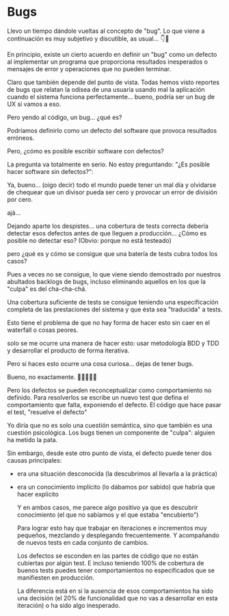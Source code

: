 # Bugs

Llevo un tiempo dándole vueltas al concepto de "bug". Lo que viene a continuación es muy subjetivo y discutible, as usual... 👇🧻

En principio, existe un cierto acuerdo en definir un "bug" como un defecto al implementar un programa que proporciona resultados inesperados o mensajes de error y operaciones que no pueden terminar.

Claro que también depende del punto de vista. Todas hemos visto reportes de bugs que relatan la odisea de una usuaria usando mal la aplicación cuando el sistema funciona perfectamente... bueno, podría ser un bug de UX si vamos a eso.

Pero yendo al código, un bug... ¿qué es?

Podríamos definirlo como un defecto del software que provoca resultados erróneos.

Pero, ¿cómo es posible escribir software con defectos?

La pregunta va totalmente en serio. No estoy preguntando: "¿Es posible hacer software sin defectos?":

Ya, bueno... (oigo decir) todo el mundo puede tener un mal día y olvidarse de chequear que un divisor pueda ser cero y provocar un error de división por cero.

ajá...

Dejando aparte los despistes... una cobertura de tests correcta debería detectar esos defectos antes de que lleguen a producción... ¿Cómo es posible no detectar eso? (Obvio: porque no está testeado)

pero ¿qué es y cómo se consigue que una batería de tests cubra todos los casos?

Pues a veces no se consigue, lo que viene siendo demostrado por nuestros abultados backlogs de bugs, incluso eliminando aquellos en los que la "culpa" es del cha-cha-chá.

Una cobertura suficiente de tests se consigue teniendo una especificación completa de las prestaciones del sistema y que ésta sea "traducida" a tests.

Esto tiene el problema de que no hay forma de hacer esto sin caer en el waterfall o cosas peores.

solo se me ocurre una manera de hacer esto: usar metodología BDD y TDD y desarrollar el producto de forma iterativa.

Pero si haces esto ocurre una cosa curiosa... dejas de tener bugs.

Bueno, no exactamente. 🤣🤣🤣🤣🤣

Pero los defectos se pueden reconceptualizar como comportamiento no definido. Para resolverlos se escribe un nuevo test que defina el comportamiento que falta, exponiendo el defecto. El código que hace pasar el test, "resuelve el defecto"

Yo diría que no es solo una cuestión semántica, sino que también es una cuestión psicológica. Los bugs tienen un componente de "culpa": alguien ha metido la pata.

Sin embargo, desde este otro punto de vista, el defecto puede tener dos causas principales:

* era una situación desconocida (la descubrimos al llevarla a la práctica)

* era un conocimiento implícito (lo dábamos por sabido) que habría que hacer explícito

  Y en ambos casos, me parece algo positivo ya que es descubrir conocimiento (el que no sabíamos y el que estaba "encubierto")

  Para lograr esto hay que trabajar en iteraciones e incrementos muy pequeños, mezclando y desplegando frecuentemente. Y acompañando de nuevos tests en cada conjunto de cambios.

  Los defectos se esconden en las partes de código que no están cubiertas por algún test. E incluso teniendo 100% de cobertura de buenos tests puedes tener comportamientos no especificados que se manifiesten en producción.

  La diferencia está en si la ausencia de esos comportamientos ha sido una decisión (el 20% de funcionalidad que no vas a desarrollar en esta iteración) o ha sido algo inesperado.